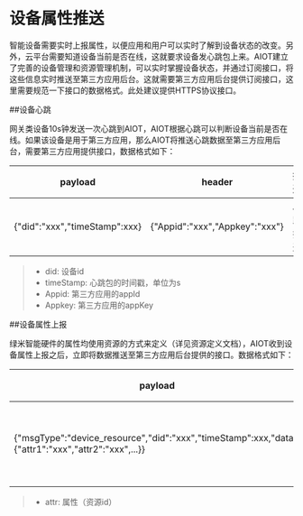 # 设备属性推送

智能设备需要实时上报属性，以便应用和用户可以实时了解到设备状态的改变。另外，云平台需要知道设备当前是否在线，这就要求设备发心跳包上来。AIOT建立了完善的设备管理和资源管理机制，可以实时掌握设备状态，并通过订阅接口，将这些信息实时推送至第三方应用后台。这就需要第三方应用后台提供订阅接口，这里需要规范一下接口的数据格式。此处建议提供HTTPS协议接口。

##设备心跳

网关类设备10s钟发送一次心跳到AIOT，AIOT根据心跳可以判断设备当前是否在线。如果该设备是用于第三方应用，那么AIOT将推送心跳数据至第三方应用后台，需要第三方应用提供接口，数据格式如下：

| payload | header | 描述 |
| -- | -- | -- |
| {"did":"xxx","timeStamp":xxx} | {"Appid":"xxx","Appkey":"xxx"} | 心跳推送 |

> - did: 设备id
> - timeStamp: 心跳包的时间戳，单位为s
> - Appid: 第三方应用的appId
> - Appkey: 第三方应用的appKey

##设备属性上报

绿米智能硬件的属性均使用资源的方式来定义（详见资源定义文档），AIOT收到设备属性上报之后，立即将数据推送至第三方应用后台提供的接口。数据格式如下：

| payload | header | 描述 |
| -- | -- | -- |
| {"msgType":"device_resource","did":"xxx","timeStamp":xxx,"data":{"attr1":"xxx","attr2":"xxx",...}} | {"Appid":"xxx","Appkey":"xxx"} | 设备属性推送 |

> - attr: 属性（资源id）